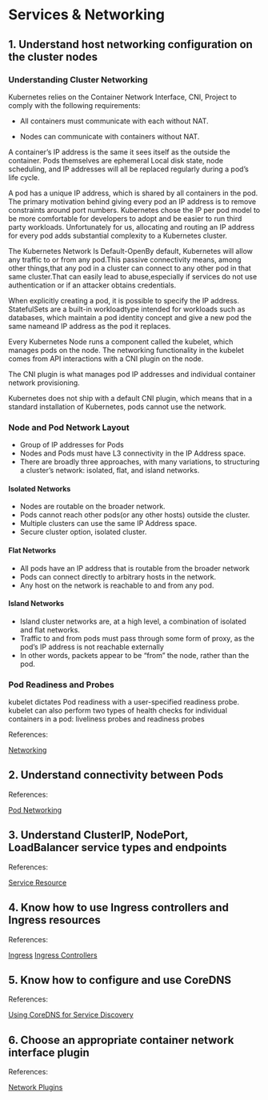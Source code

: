 # Services & Networking

## 1. Understand host networking configuration on the cluster nodes

### Understanding Cluster Networking

Kubernetes relies on the Container Network Interface, CNI, Project to comply with the following requirements:

- All containers must communicate with each without NAT.

- Nodes can communicate with containers without NAT.

A container’s IP address is the same it sees itself as the outside the container.
Pods themselves are ephemeral
Local disk state, node scheduling, and IP addresses will all be replaced regularly during a pod’s life cycle.

A pod has a unique IP address, which is shared by all containers in the pod. The primary motivation behind giving every pod an IP address is to remove constraints around port numbers.
Kubernetes chose the IP per pod model to be more comfortable for developers to adopt and be easier to run third party workloads. Unfortunately for us, allocating and routing an IP address for every pod adds substantial complexity to a Kubernetes cluster.

The Kubernetes Network Is Default-OpenBy default, Kubernetes will allow any traffic to or from any pod.This passive connectivity means, among other things,that any pod in a cluster can connect to any other pod in that same cluster.That can easily lead to abuse,especially if services do not use authentication or if an attacker obtains credentials.

When explicitly creating a pod, it is possible to specify the IP address. StatefulSets are a built-in workloadtype intended for workloads such as databases, which maintain a pod identity concept and give a new pod the same nameand IP address as the pod it replaces.

Every Kubernetes Node runs a component called the kubelet, which manages pods on the node. The networking functionality in the kubelet comes from API interactions with a CNI plugin on the node.

The CNI plugin is what manages pod IP addresses and individual container network provisioning.

Kubernetes does not ship with a default CNI plugin, which means that in a standard installation of Kubernetes, pods cannot use the network.

### Node and Pod Network Layout

- Group of IP addresses for Pods
- Nodes and Pods must have L3 connectivity in the IP Address space.
- There are broadly three approaches, with many variations, to structuring a cluster’s network: isolated, flat, and island networks.

#### Isolated Networks

- Nodes are routable on the broader network.
- Pods cannot reach other pods(or any other hosts) outside the cluster.
- Multiple clusters can use the same IP Address space.
- Secure cluster option, isolated cluster.

#### Flat Networks

- All pods have an IP address that is routable from the broader network
- Pods can connect directly to arbitrary hosts in the network.
- Any host on the network is reachable to and from any pod.

#### Island Networks

- Island cluster networks are, at a high level, a combination of isolated and flat networks.
- Traffic to and from pods must pass through some form of proxy, as the pod’s IP address is not reachable externally
- In other words, packets appear to be “from” the node, rather than the pod.

### Pod Readiness and Probes

kubelet dictates Pod readiness with a user-specified readiness probe.
kubelet can also perform two types of health checks for individual containers in a pod: liveliness probes and readiness probes

References:

[Networking](https://kubernetes.io/docs/concepts/cluster-administration/networking/)

## 2. Understand connectivity between Pods

References:

[Pod Networking](https://kubernetes.io/docs/concepts/workloads/pods/#pod-networking)

## 3. Understand ClusterIP, NodePort, LoadBalancer service types and endpoints

References:

[Service Resource](https://kubernetes.io/docs/concepts/services-networking/service/#service-resource)

## 4. Know how to use Ingress controllers and Ingress resources

References:

[Ingress](https://kubernetes.io/docs/concepts/services-networking/ingress/)
[Ingress Controllers](https://kubernetes.io/docs/concepts/services-networking/ingress-controllers/)

## 5. Know how to configure and use CoreDNS

References:

[Using CoreDNS for Service Discovery](https://kubernetes.io/docs/tasks/administer-cluster/coredns/)

## 6. Choose an appropriate container network interface plugin

References:

[Network Plugins](https://kubernetes.io/docs/concepts/extend-kubernetes/compute-storage-net/network-plugins/)
